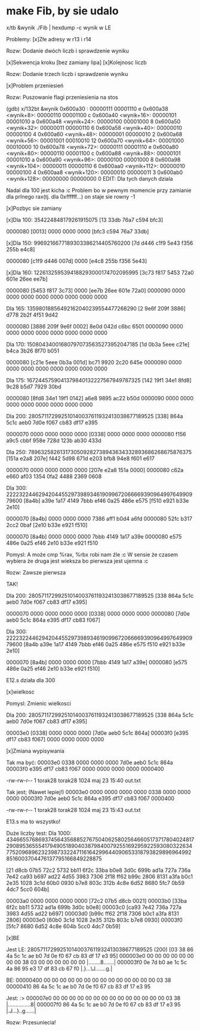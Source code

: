 # make Fib, by sie udalo

x/tb &wynik
./Fib | hexdump -c wynik w LE

Problemy:
[x]Złe adresy w r13 i r14

Rozw: Dodanie dwóch liczb i sprawdzenie wyniku

[x]Sekwencja kroku [bez zamiany lipa]
[x]Kolejnosc liczb

Rozw: Dodanie trzech liczb i sprawdzenie wyniku

[x]Problem przeniesień

Rozw: Puszowanie flagi przeniesienia na stos

(gdb) x/132bt &wynik
0x600a30 <wynik>:	00000111	00001110	e
0x600a38 <wynik+8>:	00000110	00001100	c
0x600a40 <wynik+16>:	00000101	00001010	a
0x600a48 <wynik+24>:	00000100	00001000	8
0x600a50 <wynik+32>:	00000011	00000110	6
0x600a58 <wynik+40>:	00000010	00000100	4
0x600a60 <wynik+48>:	00000001	00000010	2
0x600a68 <wynik+56>:	00001001	00010010	12
0x600a70 <wynik+64>:	00001000	00010000	10
0x600a78 <wynik+72>:	00000111	00001110	e
0x600a80 <wynik+80>:	00000110	00001100	c
0x600a88 <wynik+88>:	00000101	00001010	a
0x600a90 <wynik+96>:	00000100	00001000	8
0x600a98 <wynik+104>:	00000011	00000110	6
0x600aa0 <wynik+112>:	00000010	00000100	4
0x600aa8 <wynik+120>:	00000010	00000011	3
0x600ab0 <wynik+128>:	00000000	00000000	0
EDIT: Dla tych danych dziala



Nadal dla 100 jest kicha :c
Problem bo w pewnym momencie przy zamianie dla prlnego rax(tj. dla 0xffffff...) on staje sie rowny -1

[x]Pozbyc sie zamiany

[x]Dla 100:
354224848179261915075
[13 33db 76a7 c594 bfc3]

0000080 [0013] 0000 0000 0000 [bfc3 c594 76a7 33db]

[x]Dla 150:
9969216677189303386214405760200
[7d d446 c1f9 5e43 f356 255b e4c8]

0000080 [c1f9 d446 007d] 0000 [e4c8 255b f356 5e43]

[x]Dla 160:
1226132595394188293000174702095995
[3c73 f817 5453 72a0 601e 26ee ee7b]

0000080 [5453 f817 3c73] 0000 [ee7b 26ee 601e 72a0]
0000090 0000 0000 0000 0000 0000 0000 0000 0000



Dla 165:
13598018856492162040239554477268290
[2 9e6f 209f 3886] d778 2b2f 4f51 9d42

0000080 [3886 209f 9e6f 0002] 8e0d 042d c6bc 6501
0000090 0000 0000 0000 0000 0000 0000 0000 0000

Dla 170:
150804340016807970735635273952047185
[1d 0b3a 5eee c21e] b4ca 3b26 8f70 b051

0000080 [c21e 5eee 0b3a 001d] bc71 9920 2c20 645e
0000090 0000 0000 0000 0000 0000 0000 0000 0000

Dla 175:
1672445759041379840132227567949787325
[142 19f1 34e1 8fd8] 9c28 b5d7 7929 30bd

0000080 [8fd8 34e1 19f1 0142] a6e8 9895 ac22 b50d
0000090 0000 0000 0000 0000 0000 0000 0000 0000


Dla 200:
280571172992510140037611932413038677189525
[338] 864a 5c1c aeb0 7d0e f067 cb83 df17 e395

0000070 0000 0000 0000 0000 [0338] 0000 0000 0000
0000080 f156 a9c5 cbbf 958e 728d 123b ab30 433d


Dla 250:
7896325826131730509282738943634332893686268675876375
[151a e2a8 207e] f442 5d98 671d e203 bfb8 94e8 f601 e617

0000070 0000 0000 0000 0000 [207e e2a8 151a 0000]
0000080 c62a e660 af03 1354 0fa2 4488 2369 0608

Dla 300:
222232244629420445529739893461909967206666939096499764990979600
[8a4b] a39e 1a17 4149 7bbb ef46 0a25 486e e575 [f510 e921 b33e 2e10]

0000070 [8a4b] 0000 0000 0000 7386 aff1 b0d4 a6fd
0000080 52fc b317 2cc2 0baf [2e10 b33e e921 f510]

0000070 [8a4b] 0000 0000 0000 7bbb 4149 1a17 a39e
0000080 e575 486e 0a25 ef46 2e10 b33e e921 f510



Pomysl:
A może cmp %rax, %rbx robi nam źle :c
W sensie że czasem wybiera że druga jest wieksza bo pierwsza jest ujemna :c

Rozw: Zawsze pierwsza

TAK!

Dla 200:
280571172992510140037611932413038677189525
[338 864a 5c1c aeb0 7d0e f067 cb83 df17 e395]

0000070 0000 0000 0000 0000 [0338] 0000 0000 0000
0000080 [7d0e aeb0 5c1c 864a e395 df17 cb83 f067]



Dla 300:
222232244629420445529739893461909967206666939096499764990979600
[8a4b a39e 1a17 4149 7bbb ef46 0a25 486e e575 f510 e921 b33e 2e10]

0000070 [8a4b] 0000 0000 0000 [7bbb 4149 1a17 a39e]
0000080 [e575 486e 0a25 ef46 2e10 b33e e921 f510]



E12.s działa dla 300

[x]wielkosc

Pomysl: Zmienic wielkosci

Dla 200:
280571172992510140037611932413038677189525
[338 864a 5c1c aeb0 7d0e f067 cb83 df17 e395]

00003e0 [0338] 0000 0000 0000 [7d0e aeb0 5c1c 864a]
00003f0 [e395 df17 cb83 f067] 0000 0000 0000 0000

[x]Zmiana wypisywania

Tak ma być:
00003e0 0338 0000 0000 0000 7d0e aeb0 5c1c 864a
00003f0 e395 df17 cb83 f067 0000 0000 0000 0000
0000400

-rw-rw-r-- 1 torak28 torak28 1024 maj 23 15:40 out.txt

Tak jest; (Nawet lepiej!)
00003e0 0000 0000 0000 0000 0338 0000 0000 0000
00003f0 7d0e aeb0 5c1c 864a e395 df17 cb83 f067
0000400

-rw-rw-r-- 1 torak28 torak28 1024 maj 23 15:43 out.txt

E13.s ma to wszystko!

Duże liczby test:
Dla 1000:
43466557686937456435688527675040625802564660517371780402481729089536555417949051890403879840079255169295922593080322634775209689623239873322471161642996440906533187938298969649928516003704476137795166849228875

[21 d8cb 07b5 72c2 5732 bb11 6f2c 33ba b0e8 3d0c 699b ad1a 727a 736a 7e42 ca93 b697 ad22 4d55 3983 7306 2f18 ff62 b99c 2806 8131 a3fa b0c1 2e35 1028 3c1d 60b0 0930 b7e8 803c 312b 4c8e 6d52 8680 5fc7 0b59 4dc7 5cc0 604b]

00003a0 0000 0000 0000 0000 [72c2 07b5 d8cb 0021]
00003b0 [33ba 6f2c bb11 5732 ad1a 699b 3d0c b0e8]
00003c0 [ca93 7e42 736a 727a 3983 4d55 ad22 b697]
00003d0 [b99c ff62 2f18 7306 b0c1 a3fa 8131 2806]
00003e0 [60b0 3c1d 1028 2e35 312b 803c b7e8 0930]
00003f0 [5fc7 8680 6d52 4c8e 604b 5cc0 4dc7 0b59]

[x]BE

Jest LE:
280571172992510140037611932413038677189525 (200)
[03 38 86 4a 5c 1c ae b0 7d 0e f0 67 cb 83 df 17 e3 95]
000003e0  00 00 00 00 00 00 00 00  38 03 00 00 00 00 00 00  |........8.......|
000003f0  0e 7d b0 ae 1c 5c 4a 86  95 e3 17 df 83 cb 67 f0  |.}...\J.......g.|

BE:
00000400  00 00 00 00 00 00 00 00  00 00 00 00 00 00 03 38
00000410  86 4a 5c 1c ae b0 7d 0e  f0 67 cb 83 df 17 e3 95 

Jest: :>
000007e0  00 00 00 00 00 00 00 00  00 00 00 00 00 00 03 38  |...............8|
000007f0  86 4a 5c 1c ae b0 7d 0e  f0 67 cb 83 df 17 e3 95  |.J\...}..g......|

Rozw: Przesuniecia!





